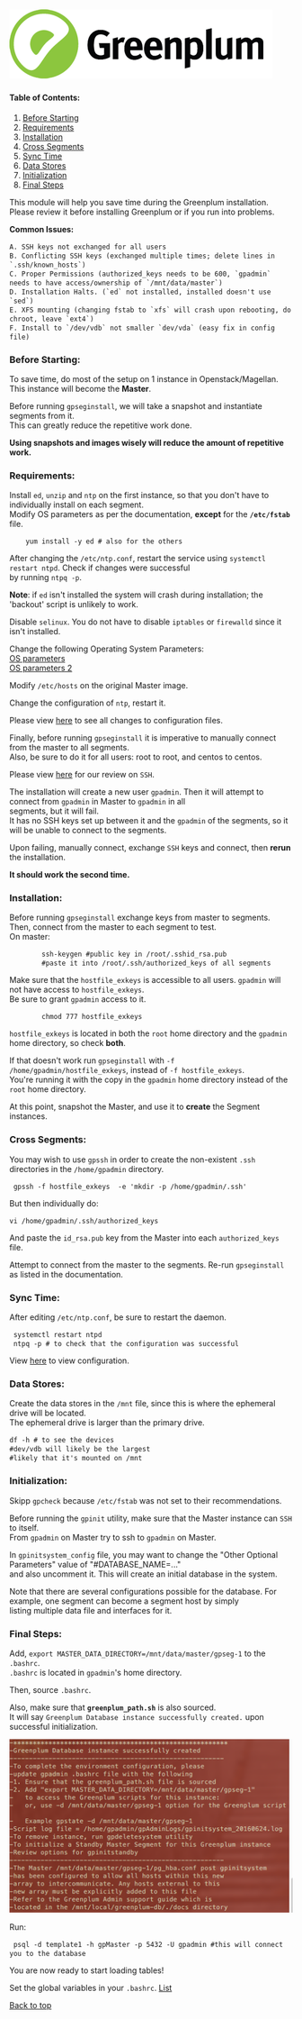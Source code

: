 ![Greenplum](https://github.com/syuja/GreenPlumSetup/blob/master/img/greenplum-logo.png)  
---
<a id='top'></a>
#### Table of Contents:  
  1. [Before Starting](#bef)    
  2. [Requirements](#req)   
  3. [Installation](#inst)  
  4. [Cross Segments](#cross)  
  5. [Sync Time](#sync)  
  6. [Data Stores](#store)  
  7. [Initialization](#init)  
  8. [Final Steps](#fin)
  
This module will help you save time during the Greenplum installation.   
Please review it before installing Greenplum or if you run into problems.   

**Common Issues:**  

    A. SSH keys not exchanged for all users  
    B. Conflicting SSH keys (exchanged multiple times; delete lines in `.ssh/known_hosts`)  
    C. Proper Permissions (authorized_keys needs to be 600, `gpadmin` needs to have access/ownership of `/mnt/data/master`)  
    D. Installation Halts. (`ed` not installed, installed doesn't use `sed`)    
    E. XFS mounting (changing fstab to `xfs` will crash upon rebooting, do chroot, leave `ext4`)   
    F. Install to `/dev/vdb` not smaller `dev/vda` (easy fix in config file)    


<a id = 'bef'></a>
### Before Starting:   
To save time, do most of the setup on 1 instance in Openstack/Magellan.   
This instance will become the **Master**.  

Before running `gpseginstall`, we will take a snapshot and instantiate segments from it.   
This can greatly reduce the repetitive work done.   

**Using snapshots and images wisely will reduce the amount of repetitive work.**  


<a id = 'req'></a>
### Requirements:  
Install `ed`, `unzip` and `ntp` on the first instance, so that you don't have to individually install on each segment.  
Modify OS parameters as per the documentation, **except** for the **`/etc/fstab`** file.  

        yum install -y ed # also for the others

After changing the `/etc/ntp.conf`, restart the service using `systemctl restart ntpd`. Check if changes were successful  
by running `ntpq -p`.   


**Note**: if `ed` isn't installed the system will crash during installation; the 'backout' script is unlikely to work.    

Disable `selinux`. You do not have to disable `iptables` or `firewalld` since it isn't installed.   

Change the following Operating System Parameters:  
[OS parameters](http://gpdb.docs.pivotal.io/4380/prep_os-system-req.html#topic2)  
[OS parameters 2](http://gpdb.docs.pivotal.io/4380/prep_os-system-params.html#topic3)  

Modify `/etc/hosts` on the original Master image.    

Change the configuration of `ntp`, restart it.  

Please view [here](CONFIG.md) to see all changes to configuration files.  

Finally, before running `gpseginstall` it is imperative to manually connect from the master to all segments.   
Also, be sure to do it for all users:  root to root, and centos to centos.   

Please view [here](https://github.com/syuja/ssh_tut) for our review on `SSH`.  

The installation will create a new user `gpadmin`. Then it will attempt to connect from `gpadmin` in Master to `gpadmin` in all   
segments, but it will fail.   
It has no SSH keys set up between it and the `gpadmin` of  the segments, so it will be unable to connect to the segments.   

Upon failing, manually connect, exchange `SSH` keys and connect, then **rerun** the installation.    


**It should work the second time.**   


<a id = 'inst'></a>
### Installation:  
Before running `gpseginstall` exchange keys from master to segments. Then, connect from the master to each segment to test.  
On master:   

            ssh-keygen #public key in /root/.sshid_rsa.pub  
            #paste it into /root/.ssh/authorized_keys of all segments  


Make sure that the `hostfile_exkeys` is accessible to all users. `gpadmin` will not have access to `hostfile_exkeys`.  
Be sure to grant `gpadmin` access to it.  

            chmod 777 hostfile_exkeys  

`hostfile_exkeys` is located in both the `root` home directory and the `gpadmin` home directory, so check **both**.  


If that doesn't work run `gpseginstall` with `-f /home/gpadmin/hostfile_exkeys`, instead of `-f hostfile_exkeys`.   
You're running it with the copy in the `gpadmin` home directory instead of the `root` home directory.   


At this point, snapshot the Master, and use it to **create** the Segment instances.   


<a id = 'cross'></a>
### Cross Segments:  
You may wish to use `gpssh` in order to create the non-existent `.ssh` directories in the `/home/gpadmin` directory.  

     gpssh -f hostfile_exkeys  -e 'mkdir -p /home/gpadmin/.ssh'  

But then individually do:   

    vi /home/gpadmin/.ssh/authorized_keys  

And paste the `id_rsa.pub` key from the Master into each `authorized_keys` file.    

Attempt to connect from the master to the segments. Re-run `gpseginstall` as listed in the documentation.  

<a id = 'sync'></a>
### Sync Time:   
After editing `/etc/ntp.conf`, be sure to restart the daemon.    

     systemctl restart ntpd  
     ntpq -p # to check that the configuration was successful  


View [here](CONFIGURATION.md) to view configuration.    

<a id = 'store'></a>  
### Data Stores:    
Create the data stores in the `/mnt` file, since this is where the ephemeral drive will be located.  
The ephemeral drive is larger than the primary drive.   

    df -h # to see the devices  
    #dev/vdb will likely be the largest  
    #likely that it's mounted on /mnt  



<a id = 'init'></a>  
### Initialization:   
Skipp `gpcheck` because `/etc/fstab` was not set to their recommendations.  

Before running the `gpinit` utility, make sure that the Master instance can `SSH` to itself.  
From `gpadmin` on Master try to ssh to `gpadmin` on Master.   

In `gpinitsystem_config` file, you may want to change the "Other Optional Parameters" value of "#DATABASE_NAME=..."   
and also uncomment it. This will create an initial database in the system.   

Note that there are several configurations possible for the database. For example, one segment can become a segment host by simply  
listing multiple data file and interfaces for it.    

<a id ='fin'></a>  
### Final Steps:   
Add, `export MASTER_DATA_DIRECTORY=/mnt/data/master/gpseg-1` to the `.bashrc`.   
`.bashrc` is located in `gpadmin`'s home directory.    

Then, source `.bashrc`.   


Also, make sure that **`greenplum_path.sh`** is also sourced.   
It will say `Greenplum Database instance successfully created.` upon successful initialization.   

![init_success](https://github.com/syuja/GreenPlumSetup/blob/master/img/init_success.png)

Run:   

     psql -d template1 -h gpMaster -p 5432 -U gpadmin #this will connect you to the database  


You are now ready to start loading tables!

Set the global variables in your `.bashrc`. 
[List](http://gpdb.docs.pivotal.io/4380/install_guide/env_var_ref.html)   
 



[Back to top](#top)
